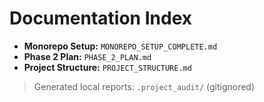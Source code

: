 # Documentation Index

- **Monorepo Setup:** `MONOREPO_SETUP_COMPLETE.md`
- **Phase 2 Plan:** `PHASE_2_PLAN.md`
- **Project Structure:** `PROJECT_STRUCTURE.md`

> Generated local reports: `.project_audit/` (gitignored)

